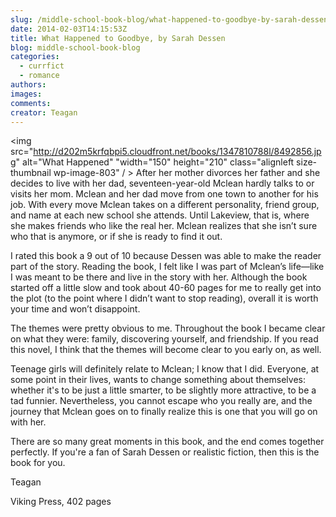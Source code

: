```yaml
---
slug: /middle-school-book-blog/what-happened-to-goodbye-by-sarah-dessen-2
date: 2014-02-03T14:15:53Z
title: What Happened to Goodbye, by Sarah Dessen
blog: middle-school-book-blog
categories:
  - currfict
  - romance
authors:
images:
comments:
creator: Teagan
---
```


<img src="http://d202m5krfqbpi5.cloudfront.net/books/1347810788l/8492856.jpg" alt="What Happened" "width="150" height="210" class="alignleft size-thumbnail wp-image-803" / > After her mother divorces her father and she decides to live with her dad, seventeen-year-old Mclean hardly talks to or visits her mom. Mclean and her dad move from one town to another for his job. With every move Mclean takes on a different personality, friend group, and name at each new school she attends. Until Lakeview, that is, where she makes friends who like the real her. Mclean realizes that she isn’t sure who that is anymore, or if she is ready to find it out.

I rated this book a 9 out of 10 because Dessen was able to make the reader part of the story. Reading the book, I felt like I was part of Mclean’s life—like I was meant to be there and live in the story with her. Although the book started off a little slow and took about 40-60 pages for me to really get into the plot (to the point where I didn’t want to stop reading), overall it is worth your time and won’t disappoint.

The themes were pretty obvious to me. Throughout the book I became clear on what they were: family, discovering yourself, and friendship. If you read this novel, I think that the themes will become clear to you early on, as well.

Teenage girls will definitely relate to Mclean; I know that I did. Everyone, at some point in their lives, wants to change something about themselves: whether it's to be just a little smarter, to be slightly more attractive, to be a tad funnier. Nevertheless, you cannot escape who you really are, and the journey that Mclean goes on to finally realize this is one that you will go on with her.

There are so many great moments in this book, and the end comes together perfectly. If you're a fan of Sarah Dessen or realistic fiction, then this is the book for you.

Teagan

Viking Press, 402 pages
